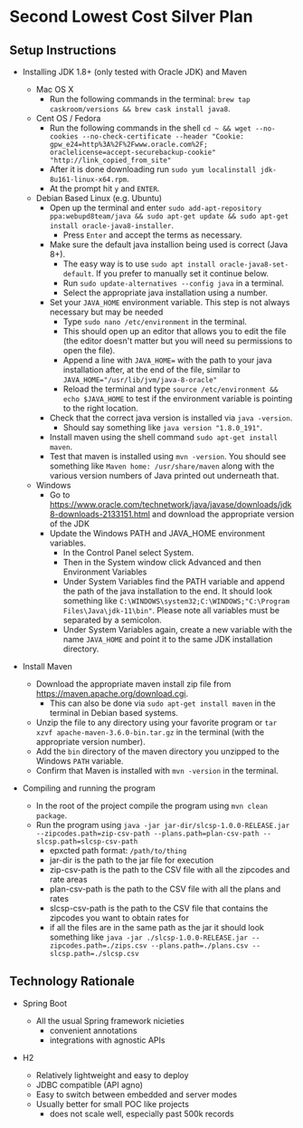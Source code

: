 # Second Lowest Cost Silver Plan

## Setup Instructions

- Installing JDK 1.8+ (only tested with Oracle JDK) and Maven
    - Mac OS X
        - Run the following commands in the terminal: `brew tap caskroom/versions && brew cask install java8`.
    - Cent OS / Fedora
        - Run the following commands in the shell `cd ~ && wget --no-cookies --no-check-certificate --header "Cookie: gpw_e24=http%3A%2F%2Fwww.oracle.com%2F; oraclelicense=accept-securebackup-cookie" "http://link_copied_from_site"`
        - After it is done downloading run `sudo yum localinstall jdk-8u161-linux-x64.rpm`.
        - At the prompt hit `y` and `ENTER`.
    - Debian Based Linux (e.g. Ubuntu)
        - Open up the terminal and enter `sudo add-apt-repository ppa:webupd8team/java && sudo apt-get update && sudo apt-get install oracle-java8-installer`.
            - Press `Enter` and accept the terms as necessary.
        - Make sure the default java installion being used is correct (Java 8+).
            - The easy way is to use `sudo apt install oracle-java8-set-default`. If you prefer to manually set it continue below.
            - Run `sudo update-alternatives --config java` in a terminal.
            - Select the appropriate java installation using a number.
        - Set your `JAVA_HOME` environment variable. This step is not always necessary but may be needed 
            - Type `sudo nano /etc/environment` in the terminal.
            - This should open up an editor that allows you to edit the file (the editor doesn't matter but you will need su permissions to open the file).
            - Append a line with `JAVA_HOME=` with the path to your java installation after, at the end of the file, similar to `JAVA_HOME="/usr/lib/jvm/java-8-oracle"`
            - Reload the terminal and type `source /etc/environment && echo $JAVA_HOME` to test if the environment variable is pointing to the right location.
        - Check that the correct java version is installed via `java -version`.
            - Should say something like `java version "1.8.0_191"`.
        - Install maven using the shell command `sudo apt-get install maven`.
        - Test that maven is installed using `mvn -version`. You should see something like `Maven home: /usr/share/maven` along with the various version numbers of Java printed out underneath that.
    - Windows
        - Go to https://www.oracle.com/technetwork/java/javase/downloads/jdk8-downloads-2133151.html and download the appropriate version of the JDK
        - Update the Windows PATH and JAVA_HOME environment variables.
            - In the Control Panel select System.
            - Then in the System window click Advanced and then Environment Variables
            - Under System Variables find the PATH variable and append the path of the java installation to the end. It should look something like `C:\WINDOWS\system32;C:\WINDOWS;"C:\Program Files\Java\jdk-11\bin"`. Please note all variables must be separated by a semicolon.
            - Under System Variables again, create a new variable with the name `JAVA_HOME` and point it to the same JDK installation directory.

- Install Maven
    - Download the appropriate maven install zip file from https://maven.apache.org/download.cgi.
        - This can also be done via `sudo apt-get install maven` in the terminal in Debian based systems.
    - Unzip the file to any directory using your favorite program or `tar xzvf apache-maven-3.6.0-bin.tar.gz` in the terminal (with the appropriate version number).
    - Add the `bin` directory of the maven directory you unzipped to the Windows `PATH` variable.
    - Confirm that Maven is installed with `mvn -version` in the terminal.
        
- Compiling and running the program
    - In the root of the project compile the program using `mvn clean package`.
    - Run the program using `java -jar jar-dir/slcsp-1.0.0-RELEASE.jar --zipcodes.path=zip-csv-path --plans.path=plan-csv-path --slcsp.path=slcsp-csv-path`
        - epxcted path format: `/path/to/thing`
        - jar-dir is the path to the jar file for execution
        - zip-csv-path is the path to the CSV file with all the zipcodes and rate areas
        - plan-csv-path is the path to the CSV file with all the plans and rates
        - slcsp-csv-path is the path to the CSV file that contains the zipcodes you want to obtain rates for
        - if all the files are in the same path as the jar it should look something like `java -jar ./slcsp-1.0.0-RELEASE.jar --zipcodes.path=./zips.csv --plans.path=./plans.csv --slcsp.path=./slcsp.csv`

## Technology Rationale

- Spring Boot
    - All the usual Spring framework nicieties
        - convenient annotations
        - integrations with agnostic APIs

- H2
    - Relatively lightweight and easy to deploy
    - JDBC compatible (API agno)
    - Easy to switch between embedded and server modes
    - Usually better for small POC like projects
        - does not scale well, especially past 500k records